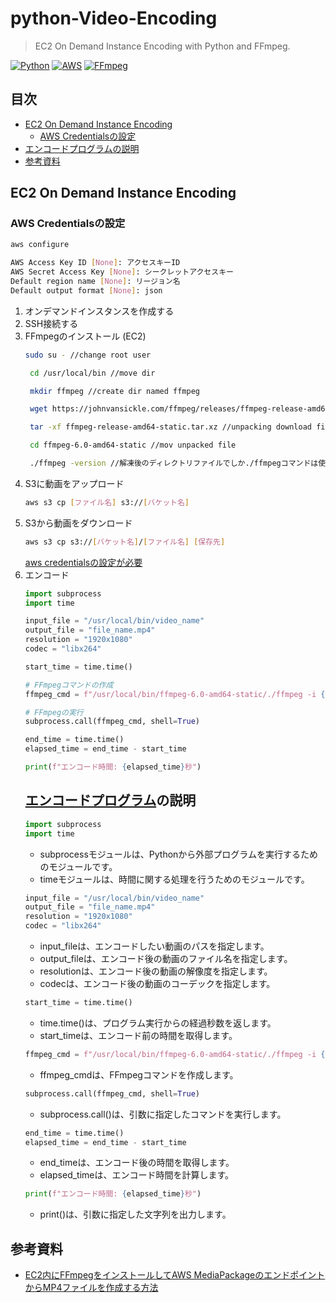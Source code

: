 # python-Video-Encoding<!-- omit in toc -->

> EC2 On Demand Instance Encoding with Python and FFmpeg.

[![Python](https://img.shields.io/badge/python-3670A0?style=flat-square&logo=python&logoColor=ffdd54)](https://www.python.org/)
[![AWS](https://img.shields.io/badge/-AWS-232F3E?style=flat-square&logo=amazon-aws)](https://aws.amazon.com/)
[![FFmpeg](https://img.shields.io/badge/-FFmpeg-0076A8?style=flat-square&logo=ffmpeg)](https://ffmpeg.org/)

## 目次<!-- omit in toc -->
- [EC2 On Demand Instance Encoding](#-ec2-on-demand-instance-encoding)
  - [AWS Credentialsの設定](#-aws-credentialsの設定)
- [エンコードプログラムの説明](#-エンコードプログラムの説明)
- [参考資料](#-参考資料)

## EC2 On Demand Instance Encoding

### AWS Credentialsの設定
```bash
aws configure
```
```bash
AWS Access Key ID [None]: アクセスキーID
AWS Secret Access Key [None]: シークレットアクセスキー
Default region name [None]: リージョン名
Default output format [None]: json
```

1. オンデマンドインスタンスを作成する
2. SSH接続する
3. FFmpegのインストール (EC2)
   ```bash
   sudo su - //change root user

    cd /usr/local/bin //move dir

    mkdir ffmpeg //create dir named ffmpeg

    wget https://johnvansickle.com/ffmpeg/releases/ffmpeg-release-amd64-static.tar.xz //download ffmpeg file

    tar -xf ffmpeg-release-amd64-static.tar.xz //unpacking download file

    cd ffmpeg-6.0-amd64-static //mov unpacked file

    ./ffmpeg -version //解凍後のディレクトリファイルでしか./ffmpegコマンドは使えない
    ```
4. S3に動画をアップロード
   ```bash
   aws s3 cp [ファイル名] s3://[バケット名]
   ```
5. S3から動画をダウンロード
   ```bash
   aws s3 cp s3://[バケット名]/[ファイル名] [保存先]
   ```
   [aws credentialsの設定が必要](#-aws-credentialsの設定)
6. エンコード
    ```python
    import subprocess
    import time

    input_file = "/usr/local/bin/video_name"
    output_file = "file_name.mp4"
    resolution = "1920x1080"
    codec = "libx264"

    start_time = time.time()

    # FFmpegコマンドの作成
    ffmpeg_cmd = f"/usr/local/bin/ffmpeg-6.0-amd64-static/./ffmpeg -i {input_file} -s {resolution} -c:v {codec} {output_file}"

    # FFmpegの実行
    subprocess.call(ffmpeg_cmd, shell=True)

    end_time = time.time()
    elapsed_time = end_time - start_time

    print(f"エンコード時間: {elapsed_time}秒")
    ```
    ## <a href="https://github.com/soso0024/python-Video-Encoding/tree/main/src/encode">エンコードプログラム</a>の説明
    ```python
    import subprocess
    import time
    ```
    - subprocessモジュールは、Pythonから外部プログラムを実行するためのモジュールです。
    - timeモジュールは、時間に関する処理を行うためのモジュールです。
    ```python
    input_file = "/usr/local/bin/video_name"
    output_file = "file_name.mp4"
    resolution = "1920x1080"
    codec = "libx264"
    ```
    - input_fileは、エンコードしたい動画のパスを指定します。
    - output_fileは、エンコード後の動画のファイル名を指定します。
    - resolutionは、エンコード後の動画の解像度を指定します。
    - codecは、エンコード後の動画のコーデックを指定します。
    ```python
    start_time = time.time()
    ```
    - time.time()は、プログラム実行からの経過秒数を返します。
    - start_timeは、エンコード前の時間を取得します。
    ```python
    ffmpeg_cmd = f"/usr/local/bin/ffmpeg-6.0-amd64-static/./ffmpeg -i {input_file} -s {resolution} -c:v {codec} {output_file}"
    ```
    - ffmpeg_cmdは、FFmpegコマンドを作成します。
    ```python
    subprocess.call(ffmpeg_cmd, shell=True)
    ```
    - subprocess.call()は、引数に指定したコマンドを実行します。
    ```python
    end_time = time.time()
    elapsed_time = end_time - start_time
    ```
    - end_timeは、エンコード後の時間を取得します。
    - elapsed_timeは、エンコード時間を計算します。
    ```python
    print(f"エンコード時間: {elapsed_time}秒")
    ```
    - print()は、引数に指定した文字列を出力します。

## 参考資料
- [EC2内にFFmpegをインストールしてAWS MediaPackageのエンドポイントからMP4ファイルを作成する方法](https://www.monster-dive.com/blog/web_system/20210209_002010.php)
